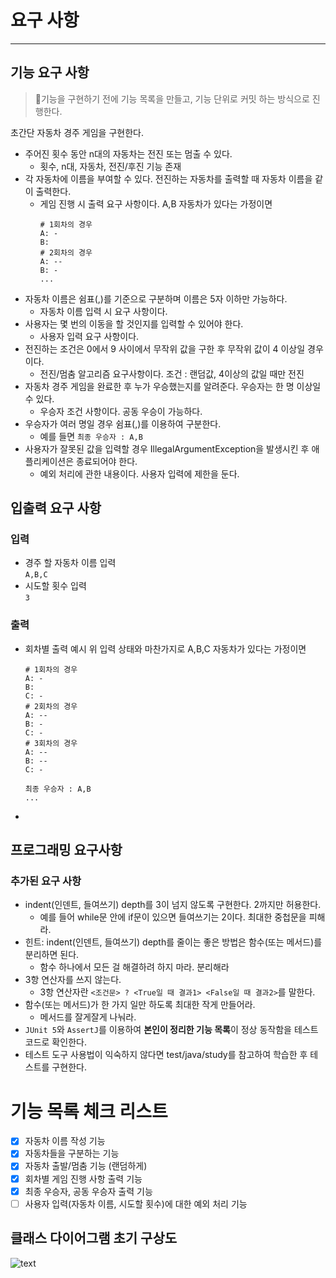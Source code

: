 # 요구 사항
-- --
## 기능 요구 사항
> 🤵기능을 구현하기 전에 기능 목록을 만들고, 기능 단위로 커밋 하는 방식으로 진행한다.
>
초간단 자동차 경주 게임을 구현한다.

- 주어진 횟수 동안 n대의 자동차는 전진 또는 멈출 수 있다.
  - 횟수, n대, 자동차, 전진/후진 기능 존재
- 각 자동차에 이름을 부여할 수 있다. 전진하는 자동차를 출력할 때 자동차 이름을 같이 출력한다.
  - 게임 진행 시 출력 요구 사항이다.
  A,B 자동차가 있다는 가정이면 <br>
      ```
      # 1회차의 경우 
      A: - 
      B: 
      # 2회차의 경우
      A: --
      B: -
    ... 
      ```
- 자동차 이름은 쉼표(,)를 기준으로 구분하며 이름은 5자 이하만 가능하다.
  - 자동차 이름 입력 시 요구 사항이다. 
- 사용자는 몇 번의 이동을 할 것인지를 입력할 수 있어야 한다.
  - 사용자 입력 요구 사항이다. 
- 전진하는 조건은 0에서 9 사이에서 무작위 값을 구한 후 무작위 값이 4 이상일 경우이다.
  - 전진/멈춤 알고리즘 요구사항이다. 조건 : 랜덤값, 4이상의 값일 때만 전진 
- 자동차 경주 게임을 완료한 후 누가 우승했는지를 알려준다. 우승자는 한 명 이상일 수 있다.
  - 우승자 조건 사항이다. 공동 우승이 가능하다.
- 우승자가 여러 명일 경우 쉼표(,)를 이용하여 구분한다.
  - 예를 들면 `최종 우승자 : A,B`
- 사용자가 잘못된 값을 입력할 경우 IllegalArgumentException을 발생시킨 후 애플리케이션은 종료되어야 한다.
  - 예외 처리에 관한 내용이다. 사용자 입력에 제한을 둔다.

## 입출력 요구 사항
### 입력
- 경주 할 자동차 이름 입력
    <br>`A,B,C`
- 시도할 횟수 입력
  <br> `3`
### 출력
- 회차별 출력 예시
  위 입력 상태와 마찬가지로 A,B,C 자동차가 있다는 가정이면 <br>
  ```
  # 1회차의 경우
  A: -
  B:
  C: -
  # 2회차의 경우
  A: --
  B: -
  C: -
  # 3회차의 경우
  A: --
  B: --
  C: -
  
  최종 우승자 : A,B
  ... 
- 

## 프로그래밍 요구사항
### 추가된 요구 사항<br>
- indent(인덴트, 들여쓰기) depth를 3이 넘지 않도록 구현한다. 2까지만 허용한다.
  - 예를 들어 while문 안에 if문이 있으면 들여쓰기는 2이다. 최대한 중첩문을 피해라. 
- 힌트: indent(인덴트, 들여쓰기) depth를 줄이는 좋은 방법은 함수(또는 메서드)를 분리하면 된다.
  - 함수 하나에서 모든 걸 해결하려 하지 마라. 분리해라
- 3항 연산자를 쓰지 않는다.
  - 3항 연산자란 `<조건문> ? <True일 때 결과1> <False일 때 결과2>`를 말한다.
- 함수(또는 메서드)가 한 가지 일만 하도록 최대한 작게 만들어라.
  - 메서드를 잘게잘게 나눠라.
- `JUnit 5`와 `AssertJ`를 이용하여 <b>본인이 정리한 기능 목록</b>이 정상 동작함을 테스트 코드로 확인한다.
- 테스트 도구 사용법이 익숙하지 않다면 test/java/study를 참고하여 학습한 후 테스트를 구현한다.

# 기능 목록 체크 리스트
- [x] 자동차 이름 작성 기능
- [x] 자동차들을 구분하는 기능
- [x] 자동차 출발/멈춤 기능 (랜덤하게)
- [x] 회차별 게임 진행 사항 출력 기능
- [x] 최종 우승자, 공동 우승자 출력 기능
- [ ] 사용자 입력(자동차 이름, 시도할 횟수)에 대한 예외 처리 기능

## 클래스 다이어그램 초기 구상도
<img src="./우테코_2주차_클래스다이어그램.png" alt="text"/>
